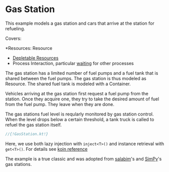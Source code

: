 # Gas Station

This example models a gas station and cars that arrive at the station for refueling.

Covers:

*Resources: Resource
* [Depletable Resources](../resource.md#)
* Process Interaction, particular [waiting](../component.md#wait) for other processes

The gas station has a limited number of fuel pumps and a fuel tank that is shared between the fuel pumps. The gas station is thus modeled as Resource. The shared fuel tank is modeled with a Container.

Vehicles arriving at the gas station first request a fuel pump from the station. Once they acquire one, they try to take the desired amount of fuel from the fuel pump. They leave when they are done.

The gas stations fuel level is reqularly monitored by gas station control. When the level drops below a certain threshold, a tank truck is called to refuel the gas station itself.

```kotlin
//{!GasStation.kt!}
```

Here,  we use both lazy injection with `inject<T>()` and instance retrieval with `get<T>()`. For details see [koin reference](https://doc.insert-koin.io/#/koin-core/injection-parameters)

The example is a true classic and was adopted from [salabim](https://github.com/salabim/salabim/blob/master/sample%20models/Gas%20station.py)'s and [SimPy](https://simpy.readthedocs.io/en/2.3.1/examples/gas_station_refuel.html)'s gas stations.
